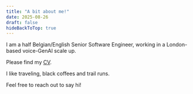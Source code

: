 ```yaml
---
title: "A bit about me!"
date: 2025-08-26
draft: false
hideBackToTop: true
---
```


I am a half Belgian/English Senior Software Engineer, working in a London-based voice-GenAI scale up.

Please find my [CV](/James_Rea___CV___December_2024___v4.pdf).

I like traveling, black coffees and trail runs.

Feel free to reach out to say hi!
